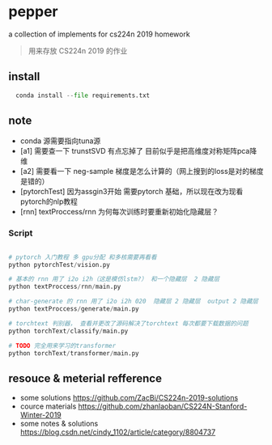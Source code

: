 # pepper
 a collection of implements for cs224n 2019 homework

> 用来存放 CS224n 2019 的作业

## install
``` python
  conda install --file requirements.txt
```

## note
 -  conda 源需要指向tuna源
 -  [a1]  需要查一下 trunstSVD 有点忘掉了 目前似乎是把高维度对称矩阵pca降维
 -  [a2]  需要看一下 neg-sample 梯度是怎么计算的（网上搜到的loss是对的梯度是错的）
 -  [pytorchTest]  因为assgin3开始 需要pytorch 基础，所以现在改为现看pytorch的nlp教程
 -  [rnn] textProccess/rnn 为何每次训练时要重新初始化隐藏层？


### Script
``` python

# pytorch 入门教程 多 gpu分配 和多核需要再看看
python pytorchTest/vision.py

# 基本的 rnn 用了 i2o i2h（这是模仿lstm?） 和一个隐藏层  2 隐藏层
python textProccess/rnn/main.py

# char-generate 的 rnn 用了 i2o i2h 020  隐藏层 2 隐藏层  output 2 隐藏层  2 input
python textProccess/generate/main.py

# torchtext 判别器， 查看并更改了源码解决了torchtext 每次都要下载数据的问题
python torchText/classify/main.py

# TODO 完全用来学习的transformer
python torchText/transformer/main.py

```


## resouce & meterial refference
 - some solutions https://github.com/ZacBi/CS224n-2019-solutions
 - cource materials https://github.com/zhanlaoban/CS224N-Stanford-Winter-2019
 - some notes & solutions https://blog.csdn.net/cindy_1102/article/category/8804737
